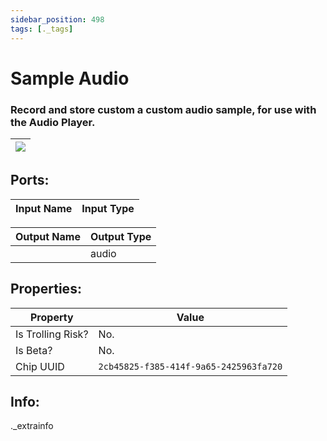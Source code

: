 ```yaml
---
sidebar_position: 498
tags: [._tags]
---
```


# Sample Audio


### Record and store custom a custom audio sample, for use with the Audio Player.

| ![](https://images-ext-2.discordapp.net/external/MPmIaQzlEPmgGWlgi-WxBBXt0Bjv_zWPkg1y1f_sy3s/https/www.recroomcircuits.com/image/circuit/absolute-value?width=206&height=108) |
|-----|

## Ports:

| Input Name | Input Type |
|-----------|-----------|

| Output Name | Output Type |
|-----------|-----------|
|  | audio |

## Properties:

| Property  | Value |
|-------------------|-----------|
| Is Trolling Risk? | No. |
| Is Beta? | No. |
| Chip UUID | `2cb45825-f385-414f-9a65-2425963fa720` |

## Info:
._extrainfo